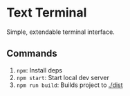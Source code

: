 # Text Terminal

Simple, extendable terminal interface.

## Commands

1. `npm`: Install deps
1. `npm start`: Start local dev server
1. `npm run build`: Builds project to [./dist](./dist)
